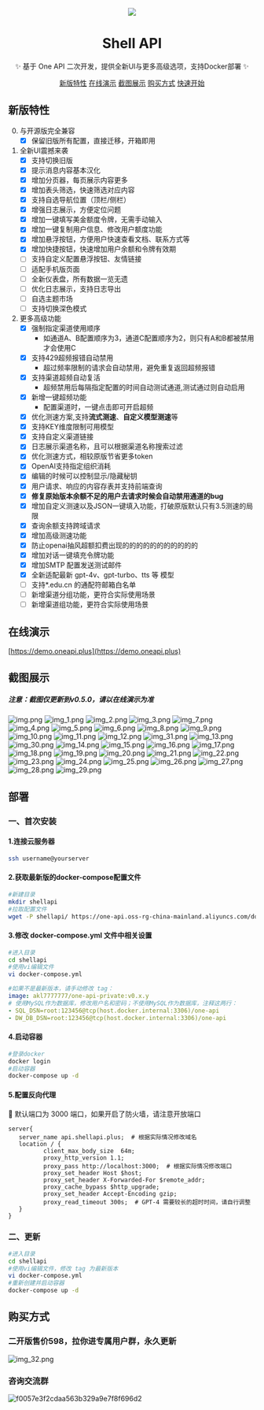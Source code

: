 <div align="center">

![](https://one-api.oss-rg-china-mainland.aliyuncs.com/Logo-new-150.png)

</div>
<div align="center">

# Shell API

✨ 基于 One API 二次开发，提供全新UI与更多高级选项，支持Docker部署 ✨

[新版特性](#新版特性)     [在线演示](https://demo.oneapi.plus)    [截图展示](#截图展示)     [购买方式](#购买方式)    [快速开始](#部署)

</div>


## 新版特性

0. 与开源版完全兼容
    + [x] 保留旧版所有配置，直接迁移，开箱即用
1. 全新UI震撼来袭
    + [x] 支持切换旧版
    + [x] 提示消息内容基本汉化
    + [x] 增加分页器，每页展示内容更多
    + [x] 增加表头筛选，快速筛选对应内容
    + [x] 支持自选导航位置（顶栏/侧栏）
    + [x] 增强日志展示，方便定位问题
    + [x] 增加一键填写美金额度令牌，无需手动输入
    + [x] 增加一键复制用户信息、修改用户额度功能
    + [x] 增加悬浮按钮，方便用户快速查看文档、联系方式等
    + [x] 增加快捷按钮，快速增加用户余额和令牌有效期
    + [ ] 支持自定义配置悬浮按钮、友情链接
    + [ ] 适配手机版页面
    + [ ] 全新仪表盘，所有数据一览无遗
    + [ ] 优化日志展示，支持日志导出
    + [ ] 自选主题市场
    + [ ] 支持切换深色模式
2. 更多高级功能
    + [x] 强制指定渠道使用顺序
        + 如通道A、B配置顺序为3，通道C配置顺序为2，则只有A和B都被禁用才会使用C
    + [x] 支持429超频报错自动禁用
        + 超过频率限制的请求会自动禁用，避免重复返回超频报错
    + [x] 支持渠道超频自动复活
        + 超频禁用后每隔指定配置的时间自动测试通道,测试通过则自动启用
    + [x] 新增一键超频功能
        + 配置渠道时，一键点击即可开启超频
    + [x] 优化测速方案,支持**流式测速**、**自定义模型测速**等
    + [x] 支持KEY维度限制可用模型
    + [x] 支持自定义渠道链接
    + [x] 日志展示渠道名称，且可以根据渠道名称搜索过滤
    + [x] 优化测速方式，相较原版节省更多token
    + [x] OpenAI支持指定组织消耗
    + [x] 编辑的时候可以控制显示/隐藏秘钥
    + [x] 用户请求、响应的内容存表并支持前端查询
    + [x] **修复原始版本余额不足的用户去请求时候会自动禁用通道的bug**
    + [x] 增加自定义测速以及JSON一键填入功能，打破原版默认只有3.5测速的局限
    + [x] 查询余额支持跨域请求
    + [x] 增加高级测速功能
    + [x] 防止openai抽风超额扣费出现的的的的的的的的的的的
    + [x] 增加对话一键填充令牌功能
    + [x] 增加SMTP 配置发送测试邮件 
    + [x] 全新适配最新 gpt-4v、gpt-turbo、tts 等 模型
    + [ ] 支持*.edu.cn 的通配符邮箱白名单
    + [ ] 新增渠道分组功能，更符合实际使用场景
    + [ ] 新增渠道组功能，更符合实际使用场景
## 在线演示
[https://demo.oneapi.plus](https://demo.oneapi.plus)
## 截图展示
##### 注意：截图仅更新到v0.5.0，请以在线演示为准
![img.png](img.png)
![img_1.png](img_1.png)
![img_2.png](img_2.png)
![img_3.png](img_3.png)
![img_7.png](img_7.png)
![img_4.png](img_4.png)
![img_5.png](img_5.png)
![img_6.png](img_6.png)
![img_8.png](img_8.png)
![img_9.png](img_9.png)
![img_10.png](img_10.png)
![img_11.png](img_11.png)
![img_12.png](img_12.png)
![img_31.png](img_31.png)
![img_13.png](img_13.png)
![img_30.png](img_30.png)
![img_14.png](img_14.png)
![img_15.png](img_15.png)
![img_16.png](img_16.png)
![img_17.png](img_17.png)
![img_18.png](img_18.png)
![img_19.png](img_19.png)
![img_20.png](img_20.png)
![img_21.png](img_21.png)
![img_22.png](img_22.png)
![img_23.png](img_23.png)
![img_24.png](img_24.png)
![img_25.png](img_25.png)
![img_26.png](img_26.png)
![img_27.png](img_27.png)
![img_28.png](img_28.png)
![img_29.png](img_29.png)
## 部署
### 一、首次安装
#### 1.连接云服务器
```bash
ssh username@yourserver
```
#### 2.获取最新版的docker-compose配置文件
```bash
#新建目录
mkdir shellapi
#拉取配置文件
wget -P shellapi/ https://one-api.oss-rg-china-mainland.aliyuncs.com/docker-compose.yml
```
#### 3.修改 docker-compose.yml 文件中相关设置
```bash
#进入目录
cd shellapi 
#使用vi编辑文件
vi docker-compose.yml
```
```yaml
#如果不是最新版本，请手动修改 tag：
image: akl7777777/one-api-private:v0.x.y
# 使用MySQL作为数据库，修改用户名和密码；不使用MySQL作为数据库，注释这两行：
- SQL_DSN=root:123456@tcp(host.docker.internal:3306)/one-api
- DW_DB_DSN=root:123456@tcp(host.docker.internal:3306)/one-api
```
#### 4.启动容器
```bash
#登录docker
docker login
#启动容器
docker-compose up -d
```
#### 5.配置反向代理
📌 默认端口为 3000 端口，如果开启了防火墙，请注意开放端口
```nginx
server{
   server_name api.shellapi.plus;  # 根据实际情况修改域名
   location / {
          client_max_body_size  64m;
          proxy_http_version 1.1;
          proxy_pass http://localhost:3000;  # 根据实际情况修改端口
          proxy_set_header Host $host;
          proxy_set_header X-Forwarded-For $remote_addr;
          proxy_cache_bypass $http_upgrade;
          proxy_set_header Accept-Encoding gzip;
          proxy_read_timeout 300s;  # GPT-4 需要较长的超时时间，请自行调整
   }
}
```
### 二、更新
```bash
#进入目录
cd shellapi
#使用vi编辑文件，修改 tag 为最新版本
vi docker-compose.yml
#重新创建并启动容器
docker-compose up -d
```

## 购买方式
### 二开版售价598，拉你进专属用户群，永久更新 
![img_32.png](img_32.png)
### 咨询交流群
![f0057e3f2cdaa563b329a9e7f8f696d2](https://github.com/akl7777777/one-api/assets/84266551/0ef67dd8-ea20-4b37-9e08-6e80b941beef)


